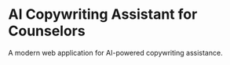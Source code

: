 # AI Copywriting Assistant for Counselors

A modern web application for AI-powered copywriting assistance.
